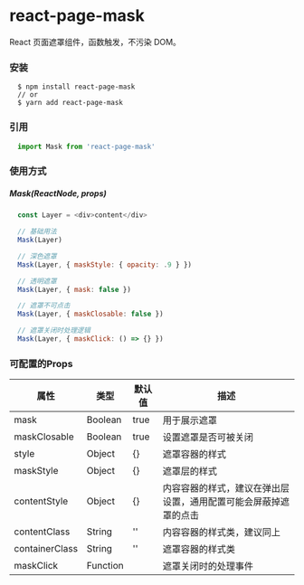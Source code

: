 # react-page-mask

React 页面遮罩组件，函数触发，不污染 DOM。

### 安装
```
  $ npm install react-page-mask
  // or
  $ yarn add react-page-mask
```

### 引用

```js
  import Mask from 'react-page-mask'
```

### 使用方式

##### Mask(ReactNode, props)

```js
  const Layer = <div>content</div>

  // 基础用法
  Mask(Layer)

  // 深色遮罩
  Mask(Layer, { maskStyle: { opacity: .9 } })

  // 透明遮罩
  Mask(Layer, { mask: false })

  // 遮罩不可点击
  Mask(Layer, { maskClosable: false })

  // 遮罩关闭时处理逻辑
  Mask(Layer, { maskClick: () => {} })

```

### 可配置的Props

| 属性 | 类型 | 默认值 | 描述 |
|---|---|---|---|
| mask | Boolean | true | 用于展示遮罩 |
| maskClosable | Boolean | true| 设置遮罩是否可被关闭|
| style | Object | {} | 遮罩容器的样式 |
| maskStyle | Object | {} | 遮罩层的样式 |
| contentStyle | Object | {} | 内容容器的样式，建议在弹出层设置，通用配置可能会屏蔽掉遮罩的点击|
| contentClass | String | '' | 内容容器的样式类，建议同上|
| containerClass | String | '' | 遮罩容器的样式类 |
| maskClick | Function | | 遮罩关闭时的处理事件|
